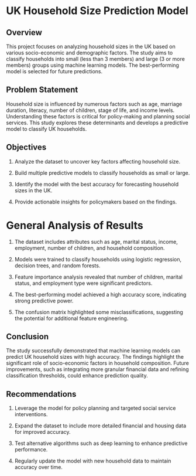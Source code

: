 # UK Household Size Prediction Model

## Overview

This project focuses on analyzing household sizes in the UK based on various socio-economic and demographic factors. The study aims to classify households into small (less than 3 members) and large (3 or more members) groups using machine learning models. The best-performing model is selected for future predictions.

## Problem Statement

Household size is influenced by numerous factors such as age, marriage duration, literacy, number of children, stage of life, and income levels. Understanding these factors is critical for policy-making and planning social services. This study explores these determinants and develops a predictive model to classify UK households.

## Objectives

1. Analyze the dataset to uncover key factors affecting household size.

2. Build multiple predictive models to classify households as small or large.

3. Identify the model with the best accuracy for forecasting household sizes in the UK.

4. Provide actionable insights for policymakers based on the findings.

# General Analysis of Results

1. The dataset includes attributes such as age, marital status, income, employment, number of children, and household composition.

2. Models were trained to classify households using logistic regression, decision trees, and random forests.

3. Feature importance analysis revealed that number of children, marital status, and employment type were significant predictors.

4. The best-performing model achieved a high accuracy score, indicating strong predictive power.

5. The confusion matrix highlighted some misclassifications, suggesting the potential for additional feature engineering.

## Conclusion

The study successfully demonstrated that machine learning models can predict UK household sizes with high accuracy. The findings highlight the significant role of socio-economic factors in household composition. Future improvements, such as integrating more granular financial data and refining classification thresholds, could enhance prediction quality.

## Recommendations

1. Leverage the model for policy planning and targeted social service interventions.

2. Expand the dataset to include more detailed financial and housing data for improved accuracy.

3. Test alternative algorithms such as deep learning to enhance predictive performance.

4. Regularly update the model with new household data to maintain accuracy over time.
